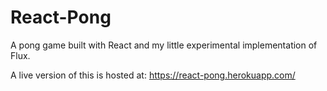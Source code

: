 # React-Pong
<!-- ## H2
### H3
#### H4
##### H5
###### H6 -->

A pong game built with React and my little experimental implementation of Flux.

A live version of this is hosted at: https://react-pong.herokuapp.com/

<!-- Alt-H1 -->
<!-- ====== -->

<!-- Alt-H2 -->
<!-- ------ -->
